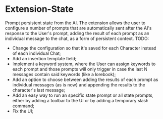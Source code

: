 # Extension-State
Prompt persistent state from the AI.
The extension allows the user to configure a number of prompts that are automatically sent after the AI's response to the User's prompt, adding the result of each prompt as an individual message to the chat, as a form of persistent context.
TODO:
 - Change the configuration so that it's saved for each Character instead of each individual Chat;
 - Add an insertion template field;
 - Implement a keyword system, where the User can assign keywords to each prompt and those prompts will only trigger in case the last N messages contain said keywords (like a lorebook);
 - Add an option to choose between adding the results of each prompt as individual messages (as is now) and appending the results to the character's last message;
 - Add an easy way to run an specific state prompt or all state prompts, either by adding a toolbar to the UI or by adding a temporary slash command;
 - Fix the UI;
